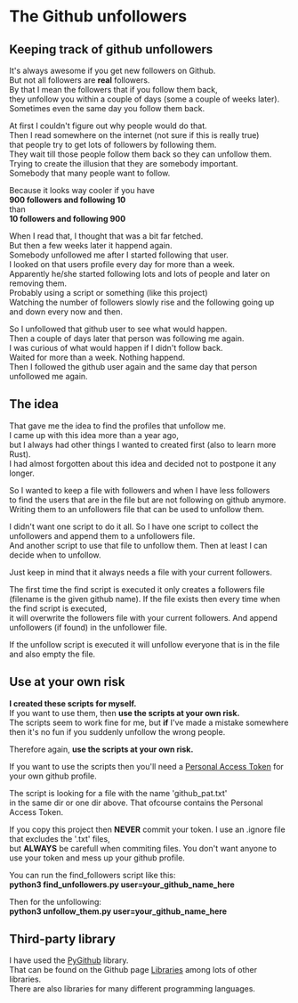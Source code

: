 # The Github unfollowers
## Keeping track of github unfollowers

It's always awesome if you get new followers on Github.\
But not all followers are **real** followers.\
By that I mean the followers that if you follow them back,\
they unfollow you within a couple of days (some a couple of weeks later).\
Sometimes even the same day you follow them back.

At first I couldn't figure out why people would do that.\
Then I read somewhere on the internet (not sure if this is really true)\
that people try to get lots of followers by following them.\
They wait till those people follow them back so they can unfollow them.\
Trying to create the illusion that they are somebody important.\
Somebody that many people want to follow.

Because it looks way cooler if you have\
**900 followers and following 10**\
than\
**10 followers and following 900**

When I read that, I thought that was a bit far fetched.\
But then a few weeks later it happend again.\
Somebody unfollowed me after I started following that user.\
I looked on that users profile every day for more than a week.\
Apparently he/she started following lots and lots of people and later on removing them.\
Probably using a script or something (like this project)\
Watching the number of followers slowly rise and the following going up and down every now and then.

So I unfollowed that github user to see what would happen.\
Then a couple of days later that person was following me again.\
I was curious of what would happen if I didn't follow back.\
Waited for more than a week. Nothing happend.\
Then I followed the github user again and the same day that person unfollowed me again.

## The idea
That gave me the idea to find the profiles that unfollow me.\
I came up with this idea more than a year ago,\
but I always had other things I wanted to created first (also to learn more Rust).\
I had almost forgotten about this idea and decided not to postpone it any longer.

So I wanted to keep a file with followers and when I have less followers\
to find the users that are in the file but are not following on github anymore.\
Writing them to an unfollowers file that can be used to unfollow them.

I didn't want one script to do it all.
So I have one script to collect the unfollowers and append them to a unfollowers file.\
And another script to use that file to unfollow them.
Then at least I can decide when to unfollow.

Just keep in mind that it always needs a file with your current followers.

The first time the find script is executed it only creates a followers file (filename is the given github name).
If the file exists then every time when the find script is executed,\
it will overwrite the followers file with your current followers.
And append unfollowers (if found) in the unfollower file.

If the unfollow script is executed it will unfollow everyone that is in the file\
and also empty the file.

## Use at your own risk
**I created these scripts for myself.**\
If you want to use them, then **use the scripts at your own risk.**\
The scripts seem to work fine for me, but **if** I've made a mistake somewhere\
then it's no fun if you suddenly unfollow the wrong people.

Therefore again, **use the scripts at your own risk.**

If you want to use the scripts then you'll need a 
[Personal Access Token](https://docs.github.com/en/github/authenticating-to-github/keeping-your-account-and-data-secure/creating-a-personal-access-token) for your own github profile.

The script is looking for a file with the name 'github_pat.txt'\
in the same dir or one dir above.
That ofcourse contains the Personal Access Token.

If you copy this project then **NEVER** commit your token.
I use an .ignore file that excludes the '.txt' files,\
but **ALWAYS** be carefull when commiting files.
You don't want anyone to use your token and mess up your github profile.

You can run the find_followers script like this:\
**python3 find_unfollowers.py user=your_github_name_here**

Then for the unfollowing:\
**python3 unfollow_them.py user=your_github_name_here**

## Third-party library
I have used the [PyGithub](https://github.com/PyGithub/PyGithub) library.\
That can be found on the Github page [Libraries](https://docs.github.com/en/rest/overview/libraries) among lots of other libraries.\
There are also libraries for many different programming languages.

